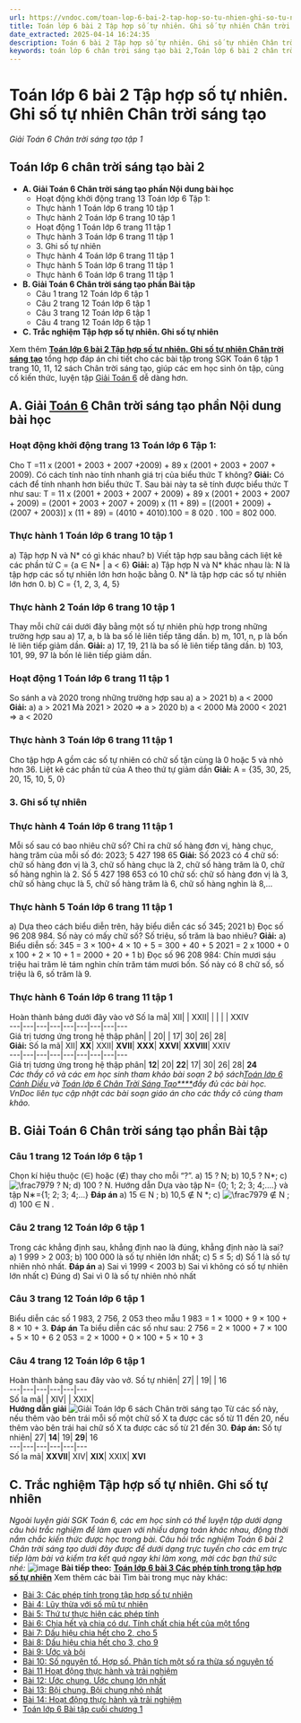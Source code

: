 ```yaml
---
url: https://vndoc.com/toan-lop-6-bai-2-tap-hop-so-tu-nhien-ghi-so-tu-nhien-chan-troi-sang-tao-233140
title: Toán lớp 6 bài 2 Tập hợp số tự nhiên. Ghi số tự nhiên Chân trời sáng tạo - Giải Toán 6 Chân trời sáng tạo tập 1 - VnDoc.com
date_extracted: 2025-04-14 16:24:35
description: Toán 6 bài 2 Tập hợp số tự nhiên. Ghi số tự nhiên Chân trời sáng tạo bao gồm lời giải chi tiết cho từng bài tập cho các em học sinh tham khảo luyện Giải Toán 6 Chân trời sáng tạo tập 1.
keywords: toán lớp 6 chân trời sáng tạo bài 2,Toán lớp 6 bài 2 chân trời sáng tạo,Giải Toán 6 chân trời sáng tạo bài 2,toán 6,toán lớp 6,giải toán lớp 6,giải toán 6,toán lớp 6 chân trời sáng tạo,toán 6 chân trời sáng tạo,giải toán 6 tập 1 chân trời sáng tạo,giải toán lớp 6 chân trời sáng tạo,giải toán 6 chân trời sáng tạo,sách chân trời sáng tạo lớp 6,sgk toán 6 chân trời sáng tạo
---
```


# Toán lớp 6 bài 2 Tập hợp số tự nhiên. Ghi số tự nhiên Chân trời sáng tạo
 _Giải Toán 6 Chân trời sáng tạo tập 1_
## **Toán lớp 6 chân trời sáng tạo bài 2**
  * **A. Giải Toán 6 Chân trời sáng tạo phần Nội dung bài học**
    * Hoạt động khởi động trang 13 Toán lớp 6 Tập 1:
    * Thực hành 1 Toán lớp 6 trang 10 tập 1 
    * Thực hành 2 Toán lớp 6 trang 10 tập 1 
    * Hoạt động 1 Toán lớp 6 trang 11 tập 1 
    * Thực hành 3 Toán lớp 6 trang 11 tập 1 
    * 3\. Ghi số tự nhiên
    * Thực hành 4 Toán lớp 6 trang 11 tập 1 
    * Thực hành 5 Toán lớp 6 trang 11 tập 1 
    * Thực hành 6 Toán lớp 6 trang 11 tập 1 
  * **B. Giải Toán 6 Chân trời sáng tạo phần Bài tập**
    * Câu 1 trang 12 Toán lớp 6 tập 1
    * Câu 2 trang 12 Toán lớp 6 tập 1
    * Câu 3 trang 12 Toán lớp 6 tập 1
    * Câu 4 trang 12 Toán lớp 6 tập 1
  * **C. Trắc nghiệm Tập hợp số tự nhiên. Ghi số tự nhiên**

Xem thêm
[**Toán lớp 6 bài 2 Tập hợp số tự nhiên. Ghi số tự nhiên Chân trời sáng** **tạo**](<https://vndoc.com/toan-lop-6-bai-2-tap-hop-so-tu-nhien-ghi-so-tu-nhien-chan-troi-sang-tao-233140>) tổng hợp đáp án chi tiết cho các bài tập trong SGK Toán 6 tập 1 trang 10, 11, 12 sách Chân trời sáng tạo, giúp các em học sinh ôn tập, củng cố kiến thức, luyện tập [Giải Toán 6](<https://vndoc.com/toan-lop-6-sach-chan-troi-sang-tao>) dễ dàng hơn.
## A. Giải [Toán 6](<https://vndoc.com/mon-toan-lop6>) Chân trời sáng tạo phần Nội dung bài học
### **Hoạt động khởi động trang 13 Toán lớp 6 Tập 1:**
Cho T =11 x \(2001 + 2003 + 2007 +2009\) + 89 x \(2001 + 2003 + 2007 + 2009\).
Có cách tính nào tính nhanh giá trị của biểu thức T không?
**Giải:**
Có cách để tính nhanh hơn biểu thức T.
Sau bài này ta sẽ tính được biểu thức T như sau:
T = 11 x \(2001 + 2003 + 2007 + 2009\) + 89 x \(2001 + 2003 + 2007 + 2009\)
= \(2001 + 2003 + 2007 + 2009\) x \(11 + 89\)
= \[\(2001 + 2009\) + \(2007 + 2003\)\] x \(11 + 89\)
= \(4010 + 4010\).100
= 8 020 . 100
= 802 000.
### **Thực hành 1 Toán lớp 6 trang 10 tập 1**
a\) Tập hợp N và N\* có gì khác nhau?
b\) Viết tập hợp sau bằng cách liệt kê các phần tử C = \{a ∈ N\* | a < 6\}
**Giải:**
a\) Tập hợp N và N\* khác nhau là:
N là tập hợp các số tự nhiên lớn hơn hoặc bằng 0.
N\* là tập hợp các số tự nhiên lớn hơn 0.
b\) C = \{1, 2, 3, 4, 5\}
### **Thực hành 2 Toán lớp 6 trang 10 tập 1**
Thay mỗi chữ cái dưới đây bằng một số tự nhiên phù hợp trong những trường hợp sau
a\) 17, a, b là ba số lẻ liên tiếp tăng dần.
b\) m, 101, n, p là bốn lẻ liên tiếp giảm dần.
**Giải:**
a\) 17, 19, 21 là ba số lẻ liên tiếp tăng dần.
b\) 103, 101, 99, 97 là bốn lẻ liên tiếp giảm dần.
### **Hoạt động 1 Toán lớp 6 trang 11 tập 1**
So sánh a và 2020 trong những trường hợp sau
a\) a > 2021
b\) a < 2000
**Giải:**
a\) a > 2021 Mà 2021 > 2020 => a > 2020
b\) a < 2000 Mà 2000 < 2021 => a < 2020
### **Thực hành 3 Toán lớp 6 trang 11 tập 1**
Cho tập hợp A gồm các số tự nhiên có chữ số tận cùng là 0 hoặc 5 và nhỏ hơn 36. Liệt kê các phần tử của A theo thứ tự giảm dần
**Giải:**
A = \{35, 30, 25, 20, 15, 10, 5, 0\}
### 3\. Ghi số tự nhiên
### **Thực hành 4 Toán lớp 6 trang 11 tập 1**
Mỗi số sau có bao nhiêu chữ số? Chỉ ra chữ số hàng đơn vị, hàng chục, hàng trăm của mỗi số đó: 2023; 5 427 198 65
**Giải:**
Số 2023 có 4 chữ số: chữ số hàng đơn vị là 3, chữ số hàng chục là 2, chữ số hàng trăm là 0, chữ số hàng nghìn là 2.
Số 5 427 198 653 có 10 chữ số: chữ số hàng đơn vị là 3, chữ số hàng chục là 5, chữ số hàng trăm là 6, chữ số hàng nghìn là 8,…
### **Thực hành 5 Toán lớp 6 trang 11 tập 1**
a\) Dựa theo cách biểu diễn trên, hãy biểu diễn các số 345; 2021
b\) Đọc số 96 208 984. Số này có mấy chữ số? Số triệu, số trăm là bao nhiêu?
**Giải:**
a\) Biểu diễn số:
345 = 3 × 100+ 4 × 10 + 5 = 300 + 40 + 5
2021 = 2 x 1000 + 0 x 100 + 2 × 10 + 1 = 2000 + 20 + 1
b\) Đọc số 96 208 984: Chín mươi sáu triệu hai trăm lẻ tám nghìn chín trăm tám mươi bốn.
Số này có 8 chữ số, số triệu là 6, số trăm là 9.
### **Thực hành 6 Toán lớp 6 trang 11 tập 1**
Hoàn thành bảng dưới đây vào vở
Số la mã| XII| | XXII| | | | | XXIV  
---|---|---|---|---|---|---|---|---  
Giá trị tương ứng trong hệ thập phân| | 20| | 17| 30| 26| 28|   
**Giải:**
Số la mã| XII| **XX**|  XXII| **XVII**| **XXX**| **XXVI**| **XXVIII**|  XXIV  
---|---|---|---|---|---|---|---|---  
Giá trị tương ứng trong hệ thập phân| **12**|  20| **22**|  17| 30| 26| 28| **24**  
 _Các thầy cô và các em học sinh tham khảo bài soạn 2 bộ sách[Toán lớp 6 Cánh Diều ](<https://vndoc.com/toan-lop-6-sach-canh-dieu>)và [Toán lớp 6 Chân Trời Sáng Tạo****](<https://vndoc.com/toan-lop-6-sach-chan-troi-sang-tao>)đầy đủ các bài học. VnDoc liên tục cập nhật các bài soạn giáo án cho các thầy cô cùng tham khảo._
## B. Giải Toán 6 Chân trời sáng tạo phần Bài tập
### Câu 1 trang 12 Toán lớp 6 tập 1
Chọn kí hiệu thuộc \(∈\) hoặc \(∉\) thay cho mỗi “?”.
a\) 15 ? N;
b\) 10,5 ? N\*;
c\) ![\\frac79](https://i.vdoc.vn/data/image/blank.png)79 ? N;
d\) 100 ? N.
Hướng dẫn
Dựa vào tập N= \{0; 1; 2; 3; 4;….\} và tập N∗=\{1; 2; 3; 4;…\}
**Đáp án**
a\) 15 ∈ N ;
b\) 10,5 ∉ N \*;
c\) ![\\frac79](https://i.vdoc.vn/data/image/blank.png)79 ∉ N ;
d\) 100 ∈ N .
### Câu 2 trang 12 Toán lớp 6 tập 1
Trong các khẳng định sau, khẳng định nao là đúng, khẳng định nào là sai?
a\) 1 999 > 2 003;
b\) 100 000 là số tự nhiên lớn nhất;
c\) 5 ≤ 5;
d\) Số 1 là số tự nhiên nhỏ nhất.
**Đáp án**
a\) Sai vì 1999 < 2003
b\) Sai vì không có số tự nhiên lớn nhất
c\) Đúng
d\) Sai vì 0 là số tự nhiên nhỏ nhất
### Câu 3 trang 12 Toán lớp 6 tập 1
Biểu diễn các số 1 983, 2 756, 2 053 theo mẫu 1 983 = 1 × 1000 + 9 × 100 + 8 × 10 + 3.
**Đáp án**
Ta biểu diễn các số như sau:
2 756 = 2 × 1000 + 7 × 100 + 5 × 10 + 6
2 053 = 2 × 1000 + 0 × 100 + 5 × 10 + 3
### Câu 4 trang 12 Toán lớp 6 tập 1
Hoàn thành bảng sau đây vào vở.
Số tự nhiên| 27| | 19| | 16  
---|---|---|---|---|---  
Số la mã| | XIV| | XXIX|   
**Hướng dẫn giải**
![Giải Toán lớp 6 sách Chân trời sáng tạo](https://i.vdoc.vn/data/image/2022/09/05/giai-toan-6-chan-troi-sang-tao.png)
Từ các số này, nếu thêm vào bên trái mỗi số một chữ số X ta được các số từ 11 đến 20, nếu thêm vào bên trái hai chữ số X ta được các số từ 21 đến 30.
**Đáp án:**
Số tự nhiên| 27| **14**|  19| **29**|  16  
---|---|---|---|---|---  
Số la mã| **XXVII**|  XIV| **XIX**|  XXIX| **XVI**  
## C. Trắc nghiệm Tập hợp số tự nhiên. Ghi số tự nhiên
 _Ngoài luyện giải SGK Toán 6, các em học sinh có thể luyện tập dưới dạng câu hỏi trắc nghiệm để làm quen với nhiều dạng toán khác nhau, động thời nắm chắc kiến thức được học trong bài. Câu hỏi trắc nghiệm Toán 6 bài 2 Chân trời sáng tạo dưới đây được để dưới dạng trực tuyến cho các em trực tiếp làm bài và kiểm tra kết quả ngay khi làm xong, mời các bạn thử sức nhé:_
![image](https://i.vdoc.vn/data/image/2022/08/26/ban-tay.svg) **Bài tiếp theo:** [**Toán lớp 6 bài 3 Các phép tính trong tập hợp số tự nhiên**](<https://vndoc.com/toan-lop-6-bai-3-cac-phep-tinh-trong-tap-hop-so-tu-nhien-chan-troi-sang-tao-233758>)
Xem thêm các bài Tìm bài trong mục này khác:
  * [Bài 3: Các phép tính trong tập hợp số tự nhiên](</toan-lop-6-bai-3-cac-phep-tinh-trong-tap-hop-so-tu-nhien-chan-troi-sang-tao-233758>)
  * [Bài 4: Lũy thừa với số mũ tự nhiên ](</toan-lop-6-bai-4-luy-thua-voi-so-mu-tu-nhien-chan-troi-sang-tao-233764>)
  * [Bài 5: Thứ tự thực hiện các phép tính ](</toan-lop-6-bai-5-thu-tu-thuc-hien-cac-phep-tinh-chan-troi-sang-tao-233767>)
  * [Bài 6: Chia hết và chia có dư. Tính chất chia hết của một tổng](</toan-lop-6-bai-6-chia-het-va-chia-co-du-tinh-chat-chia-het-cua-mot-tong-234061>)
  * [Bài 7: Dấu hiệu chia hết cho 2, cho 5 ](</toan-lop-6-bai-7-dau-hieu-chia-het-cho-2-cho-5-234072>)
  * [Bài 8: Dấu hiệu chia hết cho 3, cho 9 ](</toan-lop-6-bai-8-dau-hieu-chia-het-cho-3-cho-9-chan-troi-sang-tao-234080>)
  * [Bài 9: Ước và bội ](</toan-lop-6-bai-9-uoc-va-boi-chan-troi-sang-tao-234098>)
  * [Bài 10: Số nguyên tố. Hợp số. Phân tích một số ra thừa số nguyên tố](</toan-lop-6-bai-10-so-nguyen-to-hop-so-phan-tich-mot-so-ra-thua-so-nguyen-to-235423>)
  * [Bài 11 Hoạt động thực hành và trải nghiệm](</toan-6-bai-11-hoat-dong-thuc-hanh-va-trai-nghiem-245356>)
  * [Bài 12: Ước chung. Ước chung lớn nhất](</toan-lop-6-bai-12-uoc-chung-uoc-chung-lon-nhat-235430>)
  * [Bài 13: Bội chung. Bội chung nhỏ nhất](</toan-lop-6-bai-13-boi-chung-boi-chung-nho-nhat-235447>)
  * [Bài 14: Hoạt động thực hành và trải nghiệm](</toan-lop-6-bai-14-hoat-dong-thuc-hanh-va-trai-nghiem-235473>)
  * [Toán lớp 6 Bài tập cuối chương 1 ](</toan-lop-6-bai-tap-cuoi-chuong-1-chan-troi-sang-tao-235483>)

